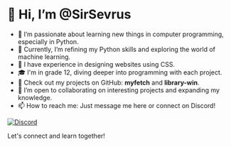 # 👋 Hi, I’m @SirSevrus

- 👀 I’m passionate about learning new things in computer programming, especially in Python.
- 🌱 Currently, I’m refining my Python skills and exploring the world of machine learning.
- 🎨 I have experience in designing websites using CSS.
- 🎓 I'm in grade 12, diving deeper into programming with each project.
- 🔭 Check out my projects on GitHub: **myfetch** and **library-win**.
- 💞️ I’m open to collaborating on interesting projects and expanding my knowledge.
- 📫 How to reach me: Just message me here or connect on Discord!

[![Discord](https://media.tenor.com/WLf29fHjuAkAAAAi/wumpus-halloween.gif)](https://discord.gg/bYb6FnMd)

Let's connect and learn together!
